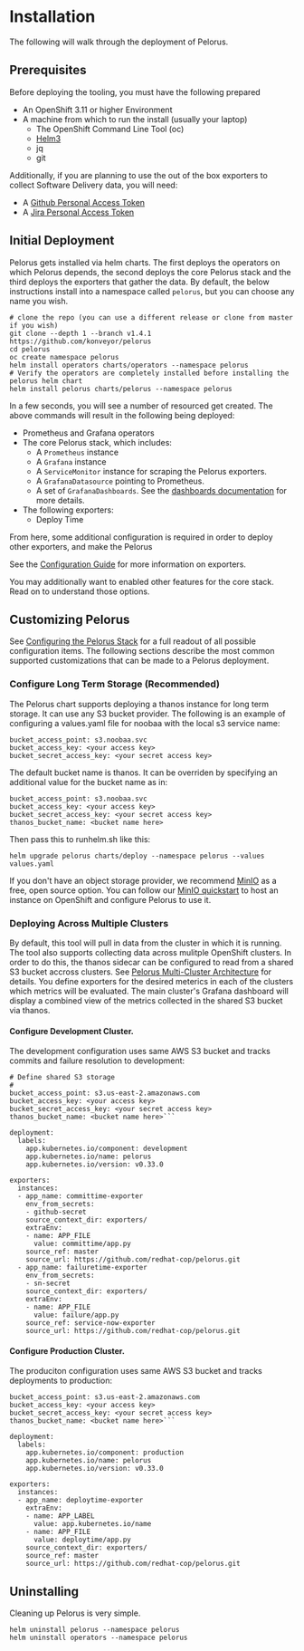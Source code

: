 
# Installation

The following will walk through the deployment of Pelorus.

## Prerequisites

Before deploying the tooling, you must have the following prepared

* An OpenShift 3.11 or higher Environment
* A machine from which to run the install (usually your laptop)
  * The OpenShift Command Line Tool (oc)
  * [Helm3](https://github.com/helm/helm/releases)
  * jq
  * git

Additionally, if you are planning to use the out of the box exporters to collect Software Delivery data, you will need:

* A [Github Personal Access Token](https://help.github.com/en/github/authenticating-to-github/creating-a-personal-access-token-for-the-command-line)
* A [Jira Personal Access Token](https://confluence.atlassian.com/bitbucketserver/personal-access-tokens-939515499.html)

## Initial Deployment

Pelorus gets installed via helm charts. The first deploys the operators on which Pelorus depends, the second deploys the core Pelorus stack and the third deploys the exporters that gather the data. By default, the below instructions install into a namespace called `pelorus`, but you can choose any name you wish.

```shell
# clone the repo (you can use a different release or clone from master if you wish)
git clone --depth 1 --branch v1.4.1 https://github.com/konveyor/pelorus
cd pelorus
oc create namespace pelorus
helm install operators charts/operators --namespace pelorus
# Verify the operators are completely installed before installing the pelorus helm chart
helm install pelorus charts/pelorus --namespace pelorus
```

In a few seconds, you will see a number of resourced get created. The above commands will result in the following being deployed:

* Prometheus and Grafana operators
* The core Pelorus stack, which includes:
    * A `Prometheus` instance
    * A `Grafana` instance
    * A `ServiceMonitor` instance for scraping the Pelorus exporters.
    * A `GrafanaDatasource` pointing to Prometheus.
    * A set of `GrafanaDashboards`. See the [dashboards documentation](Dashboards.md) for more details.
* The following exporters:
    * Deploy Time

From here, some additional configuration is required in order to deploy other exporters, and make the Pelorus

See the [Configuration Guide](Configuration.md) for more information on exporters.

You may additionally want to enabled other features for the core stack. Read on to understand those options.

## Customizing Pelorus

See [Configuring the Pelorus Stack](Configuration.md) for a full readout of all possible configuration items. The following sections describe the  most common supported customizations that can be made to a Pelorus deployment.

### Configure Long Term Storage (Recommended)

The Pelorus chart supports deploying a thanos instance for long term storage.  It can use any S3 bucket provider. The following is an example of configuring a values.yaml file for noobaa with the local s3 service name:

```
bucket_access_point: s3.noobaa.svc
bucket_access_key: <your access key>
bucket_secret_access_key: <your secret access key>
```

The default bucket name is thanos.  It can be overriden by specifying an additional value for the bucket name as in:

```
bucket_access_point: s3.noobaa.svc
bucket_access_key: <your access key>
bucket_secret_access_key: <your secret access key>
thanos_bucket_name: <bucket name here>
```

Then pass this to runhelm.sh like this:

```
helm upgrade pelorus charts/deploy --namespace pelorus --values values.yaml
```

If you don't have an object storage provider, we recommend [MinIO](https://min.io/) as a free, open source option. You can follow our [MinIO quickstart](MinIO.md) to host an instance on OpenShift and configure Pelorus to use it.

### Deploying Across Multiple Clusters

By default, this tool will pull in data from the cluster in which it is running. The tool also supports collecting data across mulitple OpenShift clusters. In order to do this, the thanos sidecar can be configured to read from a shared S3 bucket accross clusters. See [Pelorus Multi-Cluster Architecture](Architecture.md) for details. You define exporters for the desired meterics in each of the clusters which metrics will be evaluated.  The main cluster's Grafana dashboard will display a combined view of the metrics collected in the shared S3 bucket via thanos.

#### Configure Development Cluster.     

The development configuration uses same AWS S3 bucket and tracks commits and failure resolution to development:

```
# Define shared S3 storage
#
bucket_access_point: s3.us-east-2.amazonaws.com
bucket_access_key: <your access key>
bucket_secret_access_key: <your secret access key>
thanos_bucket_name: <bucket name here>```

deployment:
  labels:
    app.kubernetes.io/component: development
    app.kubernetes.io/name: pelorus
    app.kubernetes.io/version: v0.33.0

exporters:
  instances:
  - app_name: committime-exporter
    env_from_secrets: 
    - github-secret
    source_context_dir: exporters/
    extraEnv:
    - name: APP_FILE
      value: committime/app.py
    source_ref: master
    source_url: https://github.com/redhat-cop/pelorus.git
  - app_name: failuretime-exporter
    env_from_secrets:
    - sn-secret
    source_context_dir: exporters/
    extraEnv:
    - name: APP_FILE
      value: failure/app.py
    source_ref: service-now-exporter
    source_url: https://github.com/redhat-cop/pelorus.git
```

#### Configure Production Cluster.

The produciton configuration uses same AWS S3 bucket and tracks deployments to production:

```
bucket_access_point: s3.us-east-2.amazonaws.com
bucket_access_key: <your access key>
bucket_secret_access_key: <your secret access key>
thanos_bucket_name: <bucket name here>```

deployment:
  labels:
    app.kubernetes.io/component: production
    app.kubernetes.io/name: pelorus
    app.kubernetes.io/version: v0.33.0

exporters:
  instances:
  - app_name: deploytime-exporter
    extraEnv: 
    - name: APP_LABEL
      value: app.kubernetes.io/name
    - name: APP_FILE
      value: deploytime/app.py
    source_context_dir: exporters/
    source_ref: master
    source_url: https://github.com/redhat-cop/pelorus.git

```


## Uninstalling

Cleaning up Pelorus is very simple.

    helm uninstall pelorus --namespace pelorus
    helm uninstall operators --namespace pelorus

